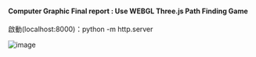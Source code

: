 #### Computer Graphic Final report : Use WEBGL Three.js Path Finding Game

啟動(localhost:8000)：python -m http.server

![image](https://user-images.githubusercontent.com/25237461/69646404-b673a500-10a2-11ea-9317-a5149cc4e4e7.png)
